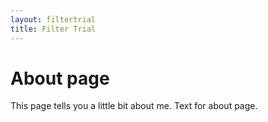 ```yaml
---
layout: filtertrial
title: Filter Trial
---
```

# About page

This page tells you a little bit about me. Text for about page.

